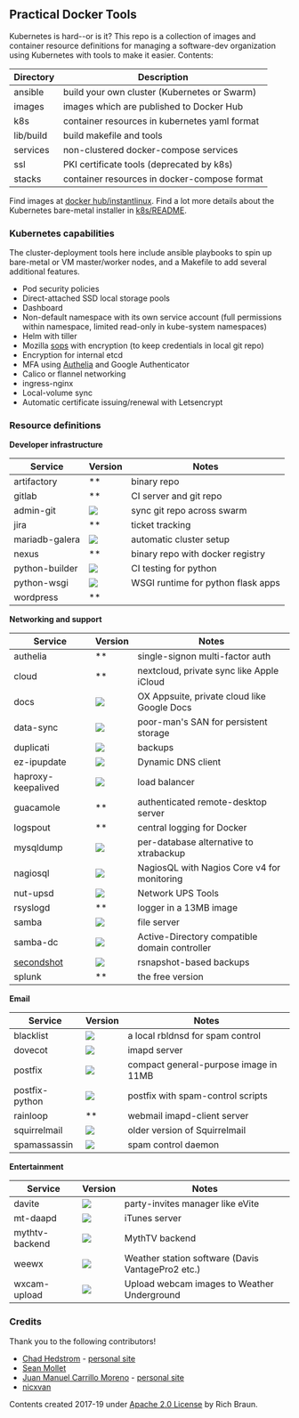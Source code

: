 ## Practical Docker Tools

Kubernetes is hard--or is it? This repo is a collection of images and
container resource definitions for managing a software-dev
organization using Kubernetes with tools to make it easier. Contents:

| Directory | Description |
| --------- | ----------- |
| ansible | build your own cluster (Kubernetes or Swarm) |
| images | images which are published to Docker Hub |
| k8s | container resources in kubernetes yaml format |
| lib/build | build makefile and tools |
| services | non-clustered docker-compose services |
| ssl | PKI certificate tools (deprecated by k8s) |
| stacks | container resources in docker-compose format |

Find images at [docker hub/instantlinux](https://hub.docker.com/r/instantlinux/).
Find a lot more details about the Kubernetes bare-metal installer in [k8s/README](k8s/README.md).

### Kubernetes capabilities

The cluster-deployment tools here include ansible playbooks to spin up bare-metal or VM master/worker nodes, and a Makefile to add several additional features.

* Pod security policies
* Direct-attached SSD local storage pools
* Dashboard
* Non-default namespace with its own service account (full permissions
  within namespace, limited read-only in kube-system namespaces)
* Helm with tiller
* Mozilla [sops](https://github.com/mozilla/sops/blob/master/README.rst) with encryption (to keep credentials in local git repo)
* Encryption for internal etcd
* MFA using [Authelia](https://github.com/clems4ever/authelia) and Google Authenticator
* Calico or flannel networking
* ingress-nginx
* Local-volume sync
* Automatic certificate issuing/renewal with Letsencrypt

### Resource definitions

**Developer infrastructure**

| Service | Version | Notes |
| --- | --- | --- |
| artifactory | ** | binary repo |
| gitlab | ** | CI server and git repo |
| admin-git | [![](https://images.microbadger.com/badges/version/instantlinux/git-pull.svg)](https://microbadger.com/images/instantlinux/git-pull "Version badge") | sync git repo across swarm |
| jira | ** | ticket tracking |
| mariadb-galera | [![](https://images.microbadger.com/badges/version/instantlinux/mariadb-galera.svg)](https://microbadger.com/images/instantlinux/mariadb-galera "Version badge") | automatic cluster setup|
| nexus | ** | binary repo with docker registry |
| python-builder | [![](https://images.microbadger.com/badges/version/instantlinux/python-builder.svg)](https://microbadger.com/images/instantlinux/python-builder "Version badge") | CI testing for python|
| python-wsgi | [![](https://images.microbadger.com/badges/version/instantlinux/python-wsgi.svg)](https://microbadger.com/images/instantlinux/python-wsgi "Version badge") | WSGI runtime for python flask apps|
| wordpress | ** | |

**Networking and support**

| Service | Version | Notes |
| --- | --- | --- |
| authelia | ** | single-signon multi-factor auth |
| cloud | ** | nextcloud, private sync like Apple iCloud |
| docs | [![](https://images.microbadger.com/badges/version/instantlinux/open-xchange-appsuite.svg)](https://microbadger.com/images/instantlinux/open-xchange-appsuite "Version badge") | OX Appsuite, private cloud like Google Docs |
| data-sync | [![](https://images.microbadger.com/badges/version/instantlinux/data-sync.svg)](https://microbadger.com/images/instantlinux/data-sync "Version badge") | poor-man's SAN for persistent storage |
| duplicati | [![](https://images.microbadger.com/badges/version/instantlinux/duplicati.svg)](https://microbadger.com/images/instantlinux/duplicati "Version badge") | backups |
| ez-ipupdate | [![](https://images.microbadger.com/badges/version/instantlinux/ez-ipupdate.svg)](https://microbadger.com/images/instantlinux/ez-ipupdate "Version badge") | Dynamic DNS client |
| haproxy-keepalived | [![](https://images.microbadger.com/badges/version/instantlinux/haproxy-keepalived.svg)](https://microbadger.com/images/instantlinux/haproxy-keepalived "Version badge") | load balancer |
| guacamole | ** | authenticated remote-desktop server |
| logspout | ** | central logging for Docker |
| mysqldump | [![](https://images.microbadger.com/badges/version/instantlinux/mysqldump.svg)](https://microbadger.com/images/instantlinux/mysqldump "Version badge") | per-database alternative to xtrabackup |
| nagiosql | [![](https://images.microbadger.com/badges/version/instantlinux/nagiosql.svg)](https://microbadger.com/images/instantlinux/nagiosql "Version badge") | NagiosQL with Nagios Core v4 for monitoring |
| nut-upsd | [![](https://images.microbadger.com/badges/version/instantlinux/nut-upsd.svg)](https://microbadger.com/images/instantlinux/nut-upsd "Version badge") | Network UPS Tools |
| rsyslogd | ** | logger in a 13MB image |
| samba | [![](https://images.microbadger.com/badges/version/instantlinux/samba.svg)](https://microbadger.com/images/instantlinux/samba "Version badge") | file server |
| samba-dc | [![](https://images.microbadger.com/badges/version/instantlinux/samba-dc.svg)](https://microbadger.com/images/instantlinux/samba-dc "Version badge") | Active-Directory compatible domain controller |
| [secondshot](https://github.com/instantlinux/secondshot) | [![](https://images.microbadger.com/badges/version/instantlinux/secondshot.svg)](https://microbadger.com/images/instantlinux/secondshot "Version badge") | rsnapshot-based backups |
| splunk | ** | the free version |

**Email**

| Service | Version | Notes |
| --- | --- | --- |
| blacklist | [![](https://images.microbadger.com/badges/version/instantlinux/blacklist.svg)](https://microbadger.com/images/instantlinux/blacklist "Version badge") | a local rbldnsd for spam control |
| dovecot | [![](https://images.microbadger.com/badges/version/instantlinux/dovecot.svg)](https://microbadger.com/images/instantlinux/dovecot "Version badge") | imapd server |
| postfix | [![](https://images.microbadger.com/badges/version/instantlinux/postfix.svg)](https://microbadger.com/images/instantlinux/postfix "Version badge") | compact general-purpose image in 11MB |
| postfix-python | [![](https://images.microbadger.com/badges/version/instantlinux/postfix-python.svg)](https://microbadger.com/images/instantlinux/postfix-python "Version badge") | postfix with spam-control scripts |
| rainloop | ** | webmail imapd-client server |
| squirrelmail | [![](https://images.microbadger.com/badges/version/instantlinux/squirrelmail.svg)](https://microbadger.com/images/instantlinux/squirrelmail "Version badge") | older version of Squirrelmail |
| spamassassin | [![](https://images.microbadger.com/badges/version/instantlinux/spamassassin.svg)](https://microbadger.com/images/instantlinux/spamassassin "Version badge") | spam control daemon |

**Entertainment**

| Service | Version | Notes |
| --- | --- | --- |
| davite | [![](https://images.microbadger.com/badges/version/instantlinux/davite.svg)](https://microbadger.com/images/instantlinux/davite "Version badge") | party-invites manager like eVite |
| mt-daapd | [![](https://images.microbadger.com/badges/version/instantlinux/mt-daapd.svg)](https://microbadger.com/images/instantlinux/mt-daapd "Version badge") | iTunes server |
| mythtv-backend | [![](https://images.microbadger.com/badges/version/instantlinux/mythtv-backend.svg)](https://microbadger.com/images/instantlinux/mythtv-backend "Version badge") | MythTV backend |
| weewx | [![](https://images.microbadger.com/badges/version/instantlinux/weewx.svg)](https://microbadger.com/images/instantlinux/weewx "Version badge") | Weather station software (Davis VantagePro2 etc.) |
| wxcam-upload | [![](https://images.microbadger.com/badges/version/instantlinux/wxcam-upload.svg)](https://microbadger.com/images/instantlinux/wxcam-upload "Version badge") | Upload webcam images to Weather Underground |

### Credits

Thank you to the following contributors!

* [Chad Hedstrom](https://github.com/Hadlock) - [personal site](http://nearlydeaf.com/)
* [Sean Mollet](https://github.com/SeanMollet)
* [Juan Manuel Carrillo Moreno](https://github.com/inetshell) - [personal site](https://wiki.inetshell.mx/)
* [nicxvan]( https://github.com/nicxvan)

Contents created 2017-19 under [Apache 2.0 License](https://www.apache.org/licenses/LICENSE-2.0) by Rich Braun.
